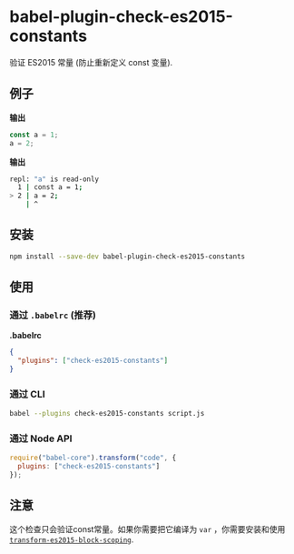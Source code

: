 # babel-plugin-check-es2015-constants

验证 ES2015 常量 (防止重新定义 const 变量).

## 例子

**输出**

```js
const a = 1;
a = 2;
```

**输出**

```bash
repl: "a" is read-only
  1 | const a = 1;
> 2 | a = 2;
    | ^
```


## 安装

```sh
npm install --save-dev babel-plugin-check-es2015-constants
```

## 使用

### 通过 `.babelrc` (推荐)

**.babelrc**

```json
{
  "plugins": ["check-es2015-constants"]
}
```

### 通过 CLI

```sh
babel --plugins check-es2015-constants script.js
```

### 通过 Node API

```javascript
require("babel-core").transform("code", {
  plugins: ["check-es2015-constants"]
});
```

## 注意

这个检查只会验证const常量。如果你需要把它编译为 `var` ，你需要安装和使用 [`transform-es2015-block-scoping`](http://babeljs.io/docs/plugins/transform-es2015-block-scoping/).
